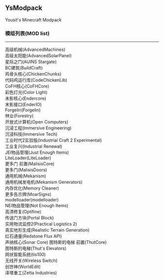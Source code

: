 ## YsModpack
Yousit's Minecraft Modpack  

### 模组列表(MOD list)
----
高级机械(AdvancedMachines)  
高级太阳能(AdvancedSolarPanel)  
星际之门(AUINS Stargate)  
BC建筑(BuildCraft)  
鸡骨头核心(ChickenChunks)  
代码鸡运行库(CodeChickenLib)  
CoFH核心(CoFHCore)  
彩色灯光(Color Light)  
末影核心(Endercore)  
末影接口(EnderIO)  
Forgelin(Forgelin)  
林业(Forestry)  
开放式计算机(Open Computers)  
沉浸工程(Immersive Engineering)  
沉浸科技(Immersive Tech)  
工业时代2实验版(Industrial Craft 2 Experimental)  
工业复兴(Industrial Renewal)  
JEI物品管理(Just Enough Items)  
LiteLoader(LiteLoader)  
更多门 前置(MalisisCore)  
更多门(MalisisDoors)  
通用机械(Mekanism)  
通用机械发电机(Mekanism Generators)  
内存优化(Memory Cleaner)  
更多告示牌(MoarSigns)  
modelloader(modelloader)  
NEI物品管理(Not Enough Items)  
高清修复(Optifine)  
传送门方块(Portal Block)  
实用物流监控2(Practical Logistics 2)  
真实地形生成(Realistic Terrain Generation)  
红石通量(Redstone Flux API)  
声纳核心(Sonar Core)
图特斯的电梯 前置(ThutCore)  
图特斯的电梯(Thut's Elevators)  
网状智能系统(tis100)  
无线开关(Wireless Switch)  
创世神(WorldEdit)  
泽塔重工(Zetta Industries)  

